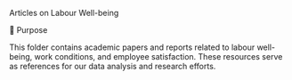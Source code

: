 Articles on Labour Well-being

📌 Purpose

This folder contains academic papers and reports related to labour well-being, work conditions, and employee satisfaction. These resources serve as references for our data analysis and research efforts.
